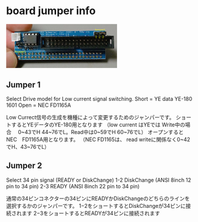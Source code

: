 # board jumper info

<img src="images/3.JPG" width="300" />

## Jumper 1 
Select Drive model for Low current signal switching.
Short = YE data YE-180 1601
Open = NEC FD1165A

Low Currect信号の生成を機種によって変更するためのジャンパーです。
ショートするとYEデータのYE-180用となります
（low current はYEでは Write中の場合 　0~43でH 44~76でL。Read中は0~59でH 60~76でL）
オープンするとNEC　FD1165A用となります。
（NEC FD1165は、 read writeに関係なく0~42でH、43~76でL）

## Jumper 2
Select 34 pin signal (READY or DiskChange)
1-2 DiskChange (ANSI 8inch 12 pin to 34 pin)
2-3 READY (ANSI 8inch 22 pin to 34 pin)

通常の34ピンコネクターの34ピンにREADYかDiskChangeのどちらのラインを選択するかのジャンパーです。
1−2をショートするとDiskChangeが34ピンに接続されます
2−3をショートするとREADYが34ピンに接続されます


